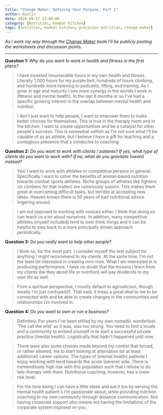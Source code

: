 ```yaml
---
title: "Change Maker: Defining Your Purpose, Part I"
author: Austin
date: 2020-09-27 13:00:00
category: [Nutrition, Kombat Kitchen]
tags: [nutrition, kombat kitchen, precision nutrition, change maker]
---
```


*As I work my way through the [Change Maker](http://carnivorejiujitero.com/feed.xml) book I'll be publicly posting the worksheets and discussion points.*

---

**Question 1:**  *Why do you want to work in health and fitness in the first place?*

> I have invested innumerable hours in my own health and fitness.  Literally 1,000 hours for my purple belt, hundreds of hours climbing, and hundreds more listening to podcasts, lifting, and training.  As I grow in age and maturity I see more synergy in the worlds I work in (fitness and mental health).  In the last 6 months or so I've had a specific growing interest in the overlap between mental health and nutrition.  

> I don't just want to help people, I want to empower them to make better choices for themselves.  This is true in the therapy room and in the kitchen.  I want to create opportunities and be a catalyst for other people's success.  This is somewhat selfish as I'm not sure what I'll be capable of as an athlete, but I believe I have a gift for teaching and a contagious presence that's conducive to coaching.

**Question 2:**  *Do you want to work with clients / patients?  If yes, what type of clients do you want to work with?  If no, what do you gravitate toward instead?*

> Yes!  I want to work with athletes or competitive persons in general.  Specifically I want to usher the benefits of animal-based nutrition towards combat sports athletes.  Niche groups of athletes like fighters (or climbers for that matter) are notoriously suborn.  This makes them great at overcoming difficult tasks, but terrible at accepting new ideas.  Heaven knows there is 50 years of bad nutritional advice lingering around.

> I am not opposed to working with novices either.  I think that doing so can teach us a lot about ourselves.  In addition, many competitive athletes (myself included) tend to over think things and it can be helpful to step back to a more principally driven approach periodically.

**Question 3:**  *Do you really want to help other people?*

> I think so, for the most part.  I consider myself the test subject for anything I might recommend to my clients.  At the same time, I'm not the least bit interested in creating mini-mes.  What I am interested in is producing performance.  I have no doubt that the lessons I learn from my clients (be they about life or nutrition) will pay dividends to my own life as well.

> From a spiritual perspective, I mostly default to agnosticism, though mostly I'm just confused(!).  That said, it meas a great deal to me to be connected with and be able to create changes in the communities and relationships I'm involved in.

**Question 4:**  *Do you want to own or run a business?*

> Definitely.  For years I've been stifled by my own nomadic wanderlust.  'The call the wild' as it was, was too strong.  You need to find a locale and a community to embed yourself in to start a successful private practice (mental health).  Logistically that hadn't happened until now.

> There were also some choices made beyond my control that forced, or rather allowed, me to start looking at alternative (or at least additional) career options.  The types of (mental health) patients I enjoy working with tend towards the acute (severe) side.  There is tremendously high risk with this population such that I refuse to do tele-therapy with them.  Nutritional coaching, however, has a lower risk level.

> For the time being I can have a little steak and eat it too by serving the mental health patient's I'm passionate about, while providing nutrition coaching to my own community through distance communication.  Not having corporate support also means not having the limitations of the corporate system imposed on you.
